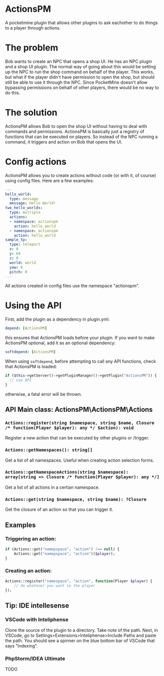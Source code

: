 # ActionsPM
A pocketmine plugin that allows other plugins to ask eachother to do things to a player through actions.

# The problem
Bob wants to create an NPC that opens a shop UI. He has an NPC plugin and a shop UI plugin. The normal way of going about this would be setting up the NPC to run the shop command on behalf of the player. This works, but what if the player didn't have permission to open the shop, but should still be able to use it through the NPC. Since PocketMine doesn't allow bypassing permissions on behalf of other players, there would be no way to do this.

# The solution
ActionsPM allows Bob to open the shop UI without having to deal with commands and permissions. ActionsPM is basically just a registry of functions that can be executed on players. So instead of the NPC running a command, it triggers and action on Bob that opens the UI.

# Config actions
ActionsPM allows you to create actions without code (or with it, of course) using config files. Here are a few examples:
```yaml
---
hello_world:
  type: message
  message: Hello World!
two_hello_worlds:
  type: multiple
  actions:
  - namespace: actionspm
    action: hello_world
  - namespace: actionspm
    action: hello_world
sample_tp:
  type: teleport
  x: 0
  y: 64
  z: 0
  world: world
  yaw: 0
  pitch: 0
...
```
All actions created in config files use the namespace "actionspm".

# Using the API
First, add the plugin as a dependency in plugin.yml:
```yaml
depend: [ActionsPM]
```
this ensures that ActionsPM loads before your plugin. If you want to make ActionsPM optional, add it as an optional dependency:
```yaml
softdepend: [ActionsPM]
```
When using `softdepend`, before attempting to call any API functions, check that ActionsPM is loaded:
```php
if ($this->getServer()->getPluginManager()->getPlugin("ActionsPM")) {
  // use API
}
```
otherwise, a fatal error will be thrown.
## API Main class: ActionsPM\ActionsPM\Actions
### `Actions::register(string $namespace, string $name, Closure /* function(Player $player): any */ $action): void`
Register a new action that can be executed by other plugins or /trigger.

### `Actions::getNamespaces(): string[]`
Get a list of all namespaces. Useful when creating action selection forms.

### `Actions::getNamespaceActions(string $namespace): array[string => Closure /* function(Player $player): any */]`
Get a list of all actions in a certian namespace.

### `Actions::get(string $namespace, string $name): ?Closure`
Get the closure of an action so that you can trigger it.

## Examples
### Triggering an action: 
```php
if (Actions::get("namepspace", "action") !== null) {
    Actions::get("namepspace", "action")($player);
}
```
### Creating an action: 
```php
Actions::register("namespace", "action", function(Player $player) {
    // do whatever you want to the player
});
```

## Tip: IDE intellesense
### VSCode with Inteliphense
Clone the source of the plugin to a directory. Take note of the path. Next, in VSCode, go to Settings>Extensions>Inteliphense>Include Paths and paste the path. You should see a spinner on the blue bottom bar of VSCode that says "indexing".
### PhpStorm/IDEA Ultimate
TODO
